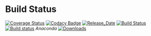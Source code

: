 # Build Status 

[![Coverage Status](https://coveralls.io/repos/github/pyiron/pyiron/badge.svg?branch=master)](https://coveralls.io/github/pyiron/pyiron?branch=master)
[![Codacy Badge](https://api.codacy.com/project/badge/Grade/c513254f10004df5a1f5c76425c6584b)](https://app.codacy.com/app/pyiron-runner/pyiron?utm_source=github.com&utm_medium=referral&utm_content=pyiron/pyiron&utm_campaign=Badge_Grade_Settings)
[![Release_Date](https://anaconda.org/pyiron/pyiron/badges/latest_release_date.svg)](https://anaconda.org/pyiron/pyiron)
[![Build Status](https://img.shields.io/travis/pyiron/pyiron/master.svg?label=Travis%20CI)](https://travis-ci.org/pyiron/pyiron)
[![Build status](https://img.shields.io/appveyor/ci/pyiron-runner/pyiron/master.svg?label=AppVeyor%20CI)](https://ci.appveyor.com/project/pyiron-runner/pyiron/branch/master)
_Anaconda_
[![Downloads](https://anaconda.org/pyiron/pyiron/badges/downloads.svg)](https://anaconda.org/pyiron/pyiron)

